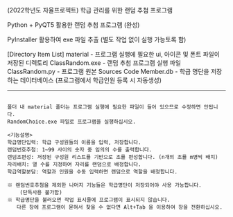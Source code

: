(2022학년도 자율프로젝트) 학급 관리를 위한 랜덤 추첨 프로그램

Python + PyQT5 활용한 랜덤 추첨 프로그램 (완성)

PyInstaller 활용하여 exe 파일 추출 (별도 작업 없이 실행 가능토록 함)

[Directory Item List]
material - 프로그램 실행에 필요한 ui, 아이콘 및 폰트 파일이 저장된 디렉토리
ClassRandom.exe - 랜덤 추첨 프로그램 실행 파일
ClassRandom.py - 프로그램 원본 Sources Code
Member.db - 학급 명단을 저장하는 데이터베이스 (프로그램에서 학급인원 등록 시 자동생성)

***

~~~ 최종 수정일 2022. 04. 04 ~~~

폴더 내 material 폴더는 프로그램 실행에 필요한 파일이 들어 있으므로 수정하면 안됩니다.
RandomChoice.exe 파일로 프로그램을 실행하십시오.

<기능설명>
학급명단입력: 학급 구성원들의 이름을 입력, 저장합니다.
랜덤번호추첨: 1~99 사이의 숫자 중 임의의 수를 출력합니다.
랜덤조편성: 저장된 구성원 리스트를 기반으로 조를 편성합니다. (n개의 조를 m명씩 배치)
자리배치: 열 수를 지정하여 자리를 랜덤으로 배정합니다.
학급역할분담: 역할과 인원을 수동 입력하면 랜덤으로 역할을 배정합니다.

※ 랜덤번호추첨을 제외한 나머지 기능들은 학급명단이 저장되어야 사용 가능합니다. 
    (단독사용 불가함)
※ 학급명단을 불러오면 작업 표시줄에 프로그램이 표시되지 않습니다.
   다른 창에 프로그램이 묻혀서 찾을 수 없다면 Alt+Tab 을 이용하여 창을 전환하십시오.